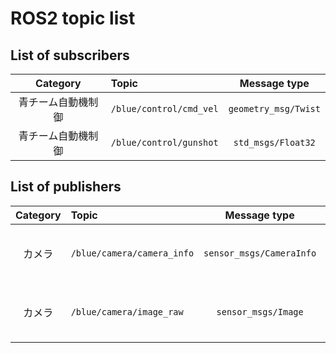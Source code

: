 # ROS2 topic list

## List of subscribers
| Category | Topic | Message type |
| :--: | :-- | :--: |
| 青チーム自動機制御 | `/blue/control/cmd_vel`         | `geometry_msg/Twist` |
| 青チーム自動機制御 | `/blue/control/gunshot`         | `std_msgs/Float32` |


## List of publishers

|                        Category                         | Topic                                       |                   Message type                    |               `frame_id`                | `Hz`  |                     `QoS`                      |
| :-----------------------------------------------------: | :------------------------------------------ | :-----------------------------------------------: | :-------------------------------------: | :---: | :--------------------------------------------: |
|                         カメラ                          | `/blue/camera/camera_info` |             `sensor_msgs/CameraInfo`              | `blue_camera_link` | `20+`  | `Best effort`,<br>`Volatile`,<br>`Keep last/1` |
|                         カメラ                          | `/blue/camera/image_raw`   |                `sensor_msgs/Image`                | `blue_camera_link` | `20+`  | `Best effort`,<br>`Volatile`,<br>`Keep last/1` |